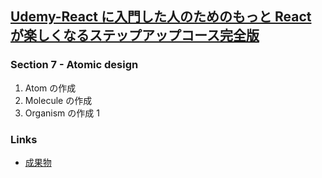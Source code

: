 ## [Udemy-React に入門した人のためのもっと React が楽しくなるステップアップコース完全版](https://www.udemy.com/course/react_stepup/learn/lecture/24823454#overview)

### Section 7 - Atomic design

1. Atom の作成
2. Molecule の作成
3. Organism の作成 1

### Links

- [成果物](https://kvlb96.csb.app/)
